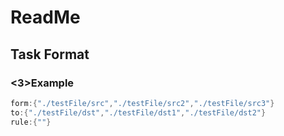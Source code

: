 # ReadMe

## Task Format

### <3>Example

```c++
form:{"./testFile/src","./testFile/src2","./testFile/src3"}
to:{"./testFile/dst","./testFile/dst1","./testFile/dst2"}
rule:{""}
```

